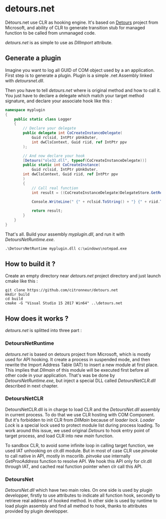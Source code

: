 # detours.net
Détours.net use CLR as hooking engine. It's based on [Detours](https://github.com/Microsoft/Detours) project from Microsoft, and ability of CLR to generate transition stub for managed function to be called from unmanaged code.

*detours.net* is as simple to use as *DllImport* attribute.

## Generate a plugin

Imagine you want to log all GUID of COM object used by a an application.
First step is to generate a plugin. Plugin is a simple .net Assembly linked with *detoursnet.dll*.

Then you have to tell *detours.net* where is original method and how to call it. You just have to declare a delegate which match your target method signature, and declare your associate hook like this :

```c#
namespace myplugin
{
    public static class Logger
    {
        // Declare your delegate
        public delegate int CoCreateInstanceDelegate(
            Guid rclsid, IntPtr pUnkOuter, 
            int dwClsContext, Guid riid, ref IntPtr ppv
        );

        // And now declare your hook
        [Detours("ole32.dll", typeof(CoCreateInstanceDelegate))]
        public static int CoCreateInstance(
            Guid rclsid, IntPtr pUnkOuter,
	    int dwClsContext, Guid riid, ref IntPtr ppv
        )
        {
            // Call real function
            int result = ((CoCreateInstanceDelegate)DelegateStore.GetReal(MethodInfo.GetCurrentMethod()))(rclsid, pUnkOuter, dwClsContext, riid, ref ppv);

            Console.WriteLine(" {" + rclsid.ToString() + "} {" + riid.ToString() + "} " + result.ToString("x"));
	
            return result;
        }
    }
}
```

That's all. Build your assembly *myplugin.dll*, and run it with *DetoursNetRuntime.exe*.

```bat
.\DetoursNetRuntime myplugin.dll c:\windows\notepad.exe
```

## How to build it ?

Create an empty directory near *detours.net* project directory and just launch cmake like this :

```
git clone https://github.com/citronneur/detours.net
mkdir build
cd build
cmake -G "Visual Studio 15 2017 Win64" ..\detours.net
```

## How does it works ?

*detours.net* is splitted into three part :

### DetoursNetRuntime

*detours.net* is based on detours project from Microsoft, which is mostly used for API hooking. It create a process in suspended mode, and then rewrite the Import Address Table (IAT) to insert a new module at first place. This implies that *Dllmain* of this module will be executed first before all other code in your application. That's was be done by *DetoursNetRuntime.exe*, but inject a special DLL called *DetoursNetCLR.dll* described in next chapter.

### DetoursNetCLR

DetoursNetCLR.dll is in charge to load CLR and the *DetoursNet.dll* assembly in current process. To do that we use CLR hosting with COM Component. But it's forbidden to init CLR from *DllMain* because of *loader lock*. *Loader Lock* is a special lock used to protect module list during process loading. To work around this issue, we used original *Detours* to hook entry point of target process, and load CLR into new *main* function.

To sandbox CLR, to avoid some infinite loop in calling target function, we used IAT unhooking on clr.dll module. But in most of case CLR use *pinvoke* to call native in API, mostly in mscorlib. *pinvoke* use internally *GetProcAddress* function to resolve API. We hook this API only for clr.dll through IAT, and cached real function pointer when clr call this API.

### DetoursNet

*DetoursNet.dll* which have two main roles. On one side is used by plugin developper, firstly to use attributes to indicate all function hook, secondly to retrieve real address of hooked method. In other side is used by runtime to load plugin assembly and find all method to hook, thanks to attributes provided by plugin developper.

